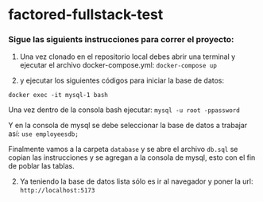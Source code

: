 # factored-fullstack-test

### Sigue las siguients instrucciones para correr el proyecto:

1. Una vez clonado en el repositorio local debes abrir una terminal y ejecutar el archivo docker-compose.yml:
`docker-compose up`

2. y ejecutar los siguientes códigos para iniciar la base de datos:

`docker exec -it mysql-1 bash`

Una vez dentro de la consola bash ejecutar:
`mysql -u root -ppassword`

Y en la consola de mysql se debe seleccionar la base de datos a trabajar así:
`use employeesdb;`

Finalmente vamos a la carpeta `database` y se abre el archivo `db.sql` se copian las instrucciones y se agregan a la consola de mysql, esto con el fin de poblar las tablas.

2. Ya teniendo la base de datos lista sólo es ir al navegador y poner la url:
`http://localhost:5173`
